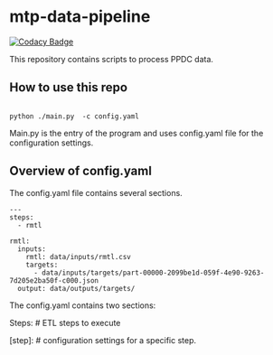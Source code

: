 # mtp-data-pipeline

[![Codacy Badge](https://api.codacy.com/project/badge/Grade/57b7b28b7a284930a6d40b17695af576)](https://app.codacy.com/gh/CBIIT/ppdc-data-pipeline?utm_source=github.com&utm_medium=referral&utm_content=CBIIT/ppdc-data-pipeline&utm_campaign=Badge_Grade_Settings)

This repository contains scripts to process PPDC data.

## How to use this repo


```shell

python ./main.py  -c config.yaml

```

Main.py is the entry of the program and uses config.yaml file for the configuration settings. 

## Overview of config.yaml

The config.yaml file contains several sections. 

```shell
---
steps:
  - rmtl

rmtl:
  inputs:
    rmtl: data/inputs/rmtl.csv
    targets:
      - data/inputs/targets/part-00000-2099be1d-059f-4e90-9263-7d205e2ba50f-c000.json
  output: data/outputs/targets/
```

The config.yaml contains two sections:  

Steps: # ETL steps to execute

[step]: # configuration settings for a specific step.

